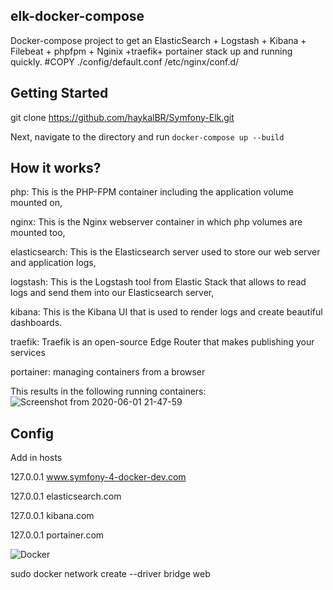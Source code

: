 ## elk-docker-compose

Docker-compose project to get an ElasticSearch + Logstash + Kibana + Filebeat + phpfpm + Nginix +traefik+ portainer   stack up and running quickly. 
#COPY ./config/default.conf /etc/nginx/conf.d/

## Getting Started
 git clone https://github.com/haykalBR/Symfony-Elk.git

Next, navigate to the directory and run `docker-compose up --build`
## How it works?
php: This is the PHP-FPM container including the application volume mounted on,

nginx: This is the Nginx webserver container in which php volumes are mounted too,

elasticsearch: This is the Elasticsearch server used to store our web server and application logs,

logstash: This is the Logstash tool from Elastic Stack that allows to read logs and send them into our Elasticsearch server,

kibana: This is the Kibana UI that is used to render logs and create beautiful dashboards.

traefik:  Traefik is an open-source Edge Router that makes publishing your services

portainer: managing containers from a browser

This results in the following running containers:
![Screenshot from 2020-06-01 21-47-59](https://user-images.githubusercontent.com/12957189/83453023-a2de3800-a451-11ea-997a-f4db79d8c391.png)
 
## Config 

Add in hosts 

127.0.0.1 www.symfony-4-docker-dev.com

127.0.0.1 elasticsearch.com

127.0.0.1 kibana.com

127.0.0.1 portainer.com
 

![Docker](https://user-images.githubusercontent.com/12957189/83452924-7cb89800-a451-11ea-8c80-e4095e830ab4.png)


sudo docker network create --driver bridge web

